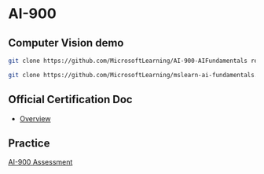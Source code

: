 # AI-900

## Computer Vision demo

```bash
git clone https://github.com/MicrosoftLearning/AI-900-AIFundamentals retired

git clone https://github.com/MicrosoftLearning/mslearn-ai-fundamentals.git 
```

## Official Certification Doc

- [Overview](https://learn.microsoft.com/en-us/credentials/certifications/azure-ai-fundamentals/?practice-assessment-type=certification&WT.mc_id=certposter_poster-wwl)

## Practice

[AI-900 Assessment](https://learn.microsoft.com/en-us/credentials/certifications/azure-ai-fundamentals/practice/assessment?assessment-type=practice&assessmentId=26&practice-assessment-type=certification)